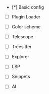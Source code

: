 
- [*] Basic config
- [ ] Plugin Loader
- [ ] Color scheme
- [ ] Telescope
- [ ] Treesitter
- [ ] Explorer
- [ ] LSP
- [ ] Snippets
- [ ] AI

